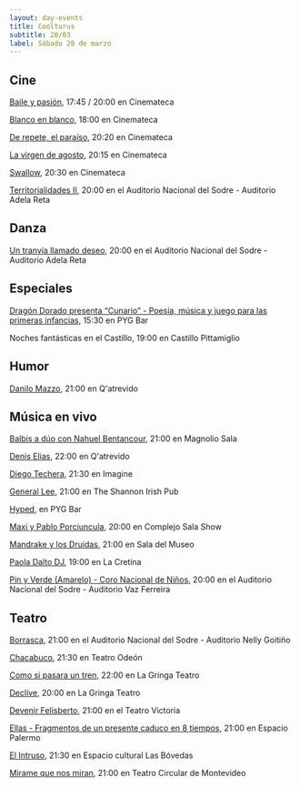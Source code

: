 ```yaml
---
layout: day-events
title: Coolturus
subtitle: 20/03
label: Sábado 20 de marzo
---
```


## Cine

[Baile y pasión](https://cinemateca.org.uy/peliculas/1134), 17:45 / 20:00 en Cinemateca

[Blanco en blanco](https://cinemateca.org.uy/peliculas/965), 18:00 en Cinemateca

[De repete, el paraíso](https://cinemateca.org.uy/peliculas/994), 20:20 en Cinemateca

[La virgen de agosto](https://cinemateca.org.uy/peliculas/929), 20:15 en Cinemateca

[Swallow](https://cinemateca.org.uy/peliculas/991), 20:30 en Cinemateca

[Territorialidades II](https://sodre.gub.uy/#calendario), 20:00 en el Auditorio Nacional del Sodre - Auditorio Adela Reta

## Danza

[Un tranvía llamado deseo](https://sodre.gub.uy/#calendario), 20:00 en el Auditorio Nacional del Sodre - Auditorio Adela Reta

## Especiales

[Dragón Dorado presenta “Cunario” - Poesía, música y juego para las primeras infancias](https://instagram.com/pygbar?igshid=v0vxh7zot18p), 15:30 en PYG Bar

Noches fantásticas en el Castillo, 19:00 en Castillo Pittamiglio

## Humor

[Danilo Mazzo](https://instagram.com/qatrevido?igshid=8bj6dzn4g7aj), 21:00 en Q'atrevido

## Música en vivo

[Balbis a dúo con Nahuel Bentancour](https://magnoliosala.uy/evento/balbis_1), 21:00 en Magnolio Sala

[Denis Elias](https://instagram.com/qatrevido?igshid=8bj6dzn4g7aj), 22:00 en Q'atrevido

[Diego Techera](https://instagram.com/imagine.eventos1?igshid=1a2tf6l7iup1b), 21:30 en Imagine

[General Lee](https://instagram.com/theshannonuy?igshid=yjdug4u5k9s0), 21:00 en The Shannon Irish Pub

[Hyped](https://instagram.com/pygbar?igshid=v0vxh7zot18p), en PYG Bar

[Maxi y Pablo Porciuncula](https://www.instagram.com/p/CGYRDoZg2K9/), 20:00 en Complejo Sala Show

[Mandrake y los Druidas](https://www.instagram.com/saladelmuseo/), 21:00 en Sala del Museo

[Paola Dalto DJ](https://instagram.com/lacretinacasa?igshid=nrtucgnc6eso), 19:00 en La Cretina

[Pin y Verde (Amarelo) - Coro Nacional de Niños](https://sodre.gub.uy/#calendario), 20:00 en el Auditorio Nacional del Sodre - Auditorio Vaz Ferreira

## Teatro

[Borrasca](https://instagram.com/borrasca.obrateatral?igshid=1thnw8w6hkovi), 21:00 en el Auditorio Nacional del Sodre - Auditorio Nelly Goitiño

[Chacabuco](https://instagram.com/teatro_odeon_uruguay?igshid=1edcr5z0t2kns), 21:30 en Teatro Odeón

[Como si pasara un tren](https://www.instagram.com/lagringateatro/?hl=es), 22:00 en La Gringa Teatro

[Declive](https://www.instagram.com/lagringateatro/?hl=es), 20:00 en La Gringa Teatro

[Devenir Felisberto](https://instagram.com/teatrovictoriamontevideo?igshid=nihkflwgw4x4), 21:00 en el Teatro Victoria

[Ellas - Fragmentos de un presente caduco en 8 tiempos](https://instagram.com/salaespaciopalermo?igshid=1bmb3d8brkyad), 21:00 en Espacio Palermo

[El Intruso](https://instagram.com/las_bovedas?igshid=do8f9gvz28c), 21:30 en Espacio cultural Las Bóvedas

[Mirame que nos miran](http://www.teatrocircular.org.uy/mirame-que-nos-miran-estreno-octubre-2020/), 21:00 en Teatro Circular de Montevideo

